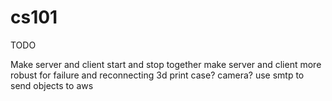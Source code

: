 # cs101

TODO

Make server and client start and stop together
make server and client more robust for failure and reconnecting
3d print case?
camera?
use smtp to send objects to aws

